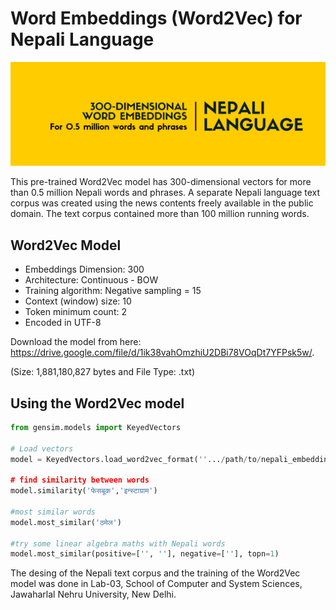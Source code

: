 # Word Embeddings (Word2Vec) for Nepali Language

![Word Embeddings for Nepali Language](word_embd_cover.PNG?raw=true)

This pre-trained Word2Vec model has 300-dimensional vectors for more than 0.5 million Nepali words and phrases. A separate Nepali language text corpus was created using the news contents freely available in the public domain. The text corpus contained more than 100 million running words.

<h2>Word2Vec Model</h2>
<ul>
<li>Embeddings Dimension: 300</li>

<li>Architecture: Continuous - BOW</li>

<li>Training algorithm: Negative sampling = 15</li>

<li>Context (window) size: 10</li>

<li>Token minimum count: 2</li>
<li>Encoded in UTF-8</li>
</ul>

Download the model from here: https://drive.google.com/file/d/1ik38vahOmzhiU2DBi78VOqDt7YFPsk5w/.

(Size: 1,881,180,827 bytes and File Type: .txt)

<h2>Using the Word2Vec model</h2>

```python
from gensim.models import KeyedVectors

# Load vectors
model = KeyedVectors.load_word2vec_format(''.../path/to/nepali_embeddings_word2vec.txt', binary=False)

# find similarity between words
model.similarity('फेसबूक','इन्स्टाग्राम')

#most similar words
model.most_similar('ठमेल')

#try some linear algebra maths with Nepali words
model.most_similar(positive=['', ''], negative=[''], topn=1)
```

The desing of the Nepali text corpus and the training of the Word2Vec model was done in Lab-03, School of Computer and System Sciences, Jawaharlal Nehru University, New Delhi.
